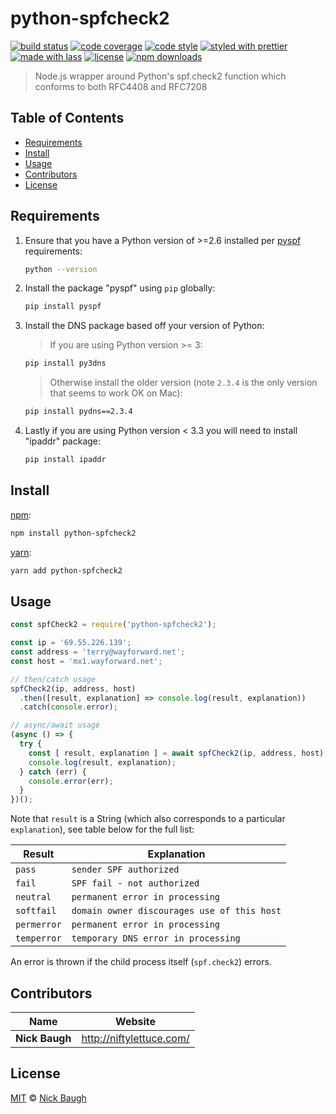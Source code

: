 # python-spfcheck2

[![build status](https://img.shields.io/travis/com/niftylettuce/python-spfcheck2.svg)](https://travis-ci.com/niftylettuce/python-spfcheck2)
[![code coverage](https://img.shields.io/codecov/c/github/niftylettuce/python-spfcheck2.svg)](https://codecov.io/gh/niftylettuce/python-spfcheck2)
[![code style](https://img.shields.io/badge/code_style-XO-5ed9c7.svg)](https://github.com/sindresorhus/xo)
[![styled with prettier](https://img.shields.io/badge/styled_with-prettier-ff69b4.svg)](https://github.com/prettier/prettier)
[![made with lass](https://img.shields.io/badge/made_with-lass-95CC28.svg)](https://lass.js.org)
[![license](https://img.shields.io/github/license/niftylettuce/python-spfcheck2.svg)](LICENSE)
[![npm downloads](https://img.shields.io/npm/dt/python-spfcheck2.svg)](https://npm.im/python-spfcheck2)

> Node.js wrapper around Python's spf.check2 function which conforms to both RFC4408 and RFC7208


## Table of Contents

* [Requirements](#requirements)
* [Install](#install)
* [Usage](#usage)
* [Contributors](#contributors)
* [License](#license)


## Requirements

1. Ensure that you have a Python version of >=2.6 installed per [pyspf][] requirements:

   ```sh
   python --version
   ```

2. Install the package "pyspf" using `pip` globally:

   ```sh
   pip install pyspf
   ```

3. Install the DNS package based off your version of Python:

   > If you are using Python version >= 3:

   ```sh
   pip install py3dns
   ```

   > Otherwise install the older version (note `2.3.4` is the only version that seems to work OK on Mac):

   ```sh
   pip install pydns==2.3.4
   ```

4. Lastly if you are using Python version &lt; 3.3 you will need to install "ipaddr" package:

   ```sh
   pip install ipaddr
   ```


## Install

[npm][]:

```sh
npm install python-spfcheck2
```

[yarn][]:

```sh
yarn add python-spfcheck2
```


## Usage

```js
const spfCheck2 = require('python-spfcheck2');

const ip = '69.55.226.139';
const address = 'terry@wayforward.net';
const host = 'mx1.wayforward.net';

// then/catch usage
spfCheck2(ip, address, host)
  .then([result, explanation] => console.log(result, explanation))
  .catch(console.error);

// async/await usage
(async () => {
  try {
    const [ result, explanation ] = await spfCheck2(ip, address, host);
    console.log(result, explanation);
  } catch (err) {
    console.error(err);
  }
})();
```

Note that `result` is a String (which also corresponds to a particular `explanation`), see table below for the full list:

| Result      | Explanation                                 |
| ----------- | ------------------------------------------- |
| `pass`      | `sender SPF authorized`                     |
| `fail`      | `SPF fail - not authorized`                 |
| `neutral`   | `permanent error in processing`             |
| `softfail`  | `domain owner discourages use of this host` |
| `permerror` | `permanent error in processing`             |
| `temperror` | `temporary DNS error in processing`         |

An error is thrown if the child process itself (`spf.check2`) errors.


## Contributors

| Name           | Website                    |
| -------------- | -------------------------- |
| **Nick Baugh** | <http://niftylettuce.com/> |


## License

[MIT](LICENSE) © [Nick Baugh](http://niftylettuce.com/)


## 

[npm]: https://www.npmjs.com/

[yarn]: https://yarnpkg.com/

[pyspf]: https://pypi.org/project/pyspf/
